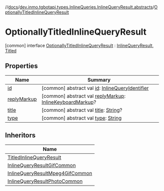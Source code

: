 //[docs](../../../index.md)/[dev.inmo.tgbotapi.types.InlineQueries.InlineQueryResult.abstracts](../index.md)/[OptionallyTitledInlineQueryResult](index.md)



# OptionallyTitledInlineQueryResult  
 [common] interface [OptionallyTitledInlineQueryResult](index.md) : [InlineQueryResult](../-inline-query-result/index.md), [Titled](../../dev.inmo.tgbotapi.CommonAbstracts/-titled/index.md)   


## Properties  
  
|  Name |  Summary | 
|---|---|
| <a name="dev.inmo.tgbotapi.types.InlineQueries.InlineQueryResult.abstracts/OptionallyTitledInlineQueryResult/id/#/PointingToDeclaration/"></a>[id](index.md#%5Bdev.inmo.tgbotapi.types.InlineQueries.InlineQueryResult.abstracts%2FOptionallyTitledInlineQueryResult%2Fid%2F%23%2FPointingToDeclaration%2F%5D%2FProperties%2F625018081)| <a name="dev.inmo.tgbotapi.types.InlineQueries.InlineQueryResult.abstracts/OptionallyTitledInlineQueryResult/id/#/PointingToDeclaration/"></a> [common] abstract val [id](index.md#%5Bdev.inmo.tgbotapi.types.InlineQueries.InlineQueryResult.abstracts%2FOptionallyTitledInlineQueryResult%2Fid%2F%23%2FPointingToDeclaration%2F%5D%2FProperties%2F625018081): [InlineQueryIdentifier](../../dev.inmo.tgbotapi.types/index.md#%5Bdev.inmo.tgbotapi.types%2FInlineQueryIdentifier%2F%2F%2FPointingToDeclaration%2F%5D%2FClasslikes%2F625018081)   <br>|
| <a name="dev.inmo.tgbotapi.types.InlineQueries.InlineQueryResult.abstracts/OptionallyTitledInlineQueryResult/replyMarkup/#/PointingToDeclaration/"></a>[replyMarkup](index.md#%5Bdev.inmo.tgbotapi.types.InlineQueries.InlineQueryResult.abstracts%2FOptionallyTitledInlineQueryResult%2FreplyMarkup%2F%23%2FPointingToDeclaration%2F%5D%2FProperties%2F625018081)| <a name="dev.inmo.tgbotapi.types.InlineQueries.InlineQueryResult.abstracts/OptionallyTitledInlineQueryResult/replyMarkup/#/PointingToDeclaration/"></a> [common] abstract val [replyMarkup](index.md#%5Bdev.inmo.tgbotapi.types.InlineQueries.InlineQueryResult.abstracts%2FOptionallyTitledInlineQueryResult%2FreplyMarkup%2F%23%2FPointingToDeclaration%2F%5D%2FProperties%2F625018081): [InlineKeyboardMarkup](../../dev.inmo.tgbotapi.types.buttons/-inline-keyboard-markup/index.md)?   <br>|
| <a name="dev.inmo.tgbotapi.types.InlineQueries.InlineQueryResult.abstracts/OptionallyTitledInlineQueryResult/title/#/PointingToDeclaration/"></a>[title](index.md#%5Bdev.inmo.tgbotapi.types.InlineQueries.InlineQueryResult.abstracts%2FOptionallyTitledInlineQueryResult%2Ftitle%2F%23%2FPointingToDeclaration%2F%5D%2FProperties%2F625018081)| <a name="dev.inmo.tgbotapi.types.InlineQueries.InlineQueryResult.abstracts/OptionallyTitledInlineQueryResult/title/#/PointingToDeclaration/"></a> [common] abstract val [title](index.md#%5Bdev.inmo.tgbotapi.types.InlineQueries.InlineQueryResult.abstracts%2FOptionallyTitledInlineQueryResult%2Ftitle%2F%23%2FPointingToDeclaration%2F%5D%2FProperties%2F625018081): [String](https://kotlinlang.org/api/latest/jvm/stdlib/kotlin/-string/index.html)?   <br>|
| <a name="dev.inmo.tgbotapi.types.InlineQueries.InlineQueryResult.abstracts/OptionallyTitledInlineQueryResult/type/#/PointingToDeclaration/"></a>[type](index.md#%5Bdev.inmo.tgbotapi.types.InlineQueries.InlineQueryResult.abstracts%2FOptionallyTitledInlineQueryResult%2Ftype%2F%23%2FPointingToDeclaration%2F%5D%2FProperties%2F625018081)| <a name="dev.inmo.tgbotapi.types.InlineQueries.InlineQueryResult.abstracts/OptionallyTitledInlineQueryResult/type/#/PointingToDeclaration/"></a> [common] abstract val [type](index.md#%5Bdev.inmo.tgbotapi.types.InlineQueries.InlineQueryResult.abstracts%2FOptionallyTitledInlineQueryResult%2Ftype%2F%23%2FPointingToDeclaration%2F%5D%2FProperties%2F625018081): [String](https://kotlinlang.org/api/latest/jvm/stdlib/kotlin/-string/index.html)   <br>|


## Inheritors  
  
|  Name | 
|---|
| <a name="dev.inmo.tgbotapi.types.InlineQueries.InlineQueryResult.abstracts/TitledInlineQueryResult///PointingToDeclaration/"></a>[TitledInlineQueryResult](../-titled-inline-query-result/index.md)|
| <a name="dev.inmo.tgbotapi.types.InlineQueries.InlineQueryResult.abstracts.results.gif/InlineQueryResultGifCommon///PointingToDeclaration/"></a>[InlineQueryResultGifCommon](../../dev.inmo.tgbotapi.types.InlineQueries.InlineQueryResult.abstracts.results.gif/-inline-query-result-gif-common/index.md)|
| <a name="dev.inmo.tgbotapi.types.InlineQueries.InlineQueryResult.abstracts.results.mpeg4gif/InlineQueryResultMpeg4GifCommon///PointingToDeclaration/"></a>[InlineQueryResultMpeg4GifCommon](../../dev.inmo.tgbotapi.types.InlineQueries.InlineQueryResult.abstracts.results.mpeg4gif/-inline-query-result-mpeg4-gif-common/index.md)|
| <a name="dev.inmo.tgbotapi.types.InlineQueries.InlineQueryResult.abstracts.results.photo/InlineQueryResultPhotoCommon///PointingToDeclaration/"></a>[InlineQueryResultPhotoCommon](../../dev.inmo.tgbotapi.types.InlineQueries.InlineQueryResult.abstracts.results.photo/-inline-query-result-photo-common/index.md)|

